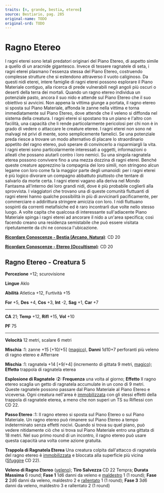 ```yaml
---
traits: [n, grande, bestia, etereo]
source: Bestiario, pag. 285
original-name: TODO
original-srd: TODO
---
```


# Ragno Etereo

I ragni eterei sono letali predatori originari del Piano Etereo, di aspetto
simile a quello di un aracnide gigantesco. Invece di tessere ragnatele di seta,
i ragni eterei plasmano l'essenza stessa del Piano Etereo, costruendo complesse
strutture che si estendono attraverso il vuoto caliginoso. Da questi nidi
eterei, intere famiglie di ragni eterei possono esplorare il Piano Materiale
contiguo, alla ricerca di prede vulnerabili negli angoli più oscuri o deserti
della terra dei mortali. Quando un ragno etereo individua un potenziale pasto,
ancora il suo nido e attende sul Piano Etereo che il suo obiettivo si avvicini.
Non appena la vittima giunge a portata, il ragno etereo si sposta sul Piano
Materiale, affonda le zanne nella vittima e torna immediatamente sul Piano
Etereo, dove attende che il veleno si diffonda nel sistema della creatura. I
ragni eterei si spostano tra un piano e l'altro con facilità, una capacità che
li rende particolarmente pericolosi per chi non è in grado di vedere o attaccare
le creature eteree. I ragni eterei non sono né malvagi né privi di mente, sono
semplicemente famelici. Se una potenziale preda riesce a trovare un modo
alternativo di placare lo straordinario appetito del ragno etereo, può sperare
di convincerlo a risparmiargli la vita. I ragni eterei sono particolarmente
interessati a oggetti, informazioni o alleati che possano aiutarli contro i loro
nemici. Su una singola ragnatela eterea possono convivere fino a una mezza
dozzina di ragni eterei. Benché queste creature apprezzino la compagnia dei loro
simili, non stringono alcun legame con loro come fa la maggior parte degli
umanoidi: per i ragni eterei è più logico divorare un compagno abbattuto
piuttosto che tentare di salvarlo da morte certa. I ragni eterei vagano alla
deriva nel Mondo Fantasma all'interno dei loro grandi nidi, dove è più probabile
coglierli alla sprovvista. I viaggiatori che trovano una di queste comunità
fluttuanti di ragni eterei hanno qualche possibilità in più di avvicinarli
pacificamente, per commerciare o addirittura stringere amicizia con loro. I nidi
fluttuano sospinti da correnti metafisiche ed è raro incontrarli due volte nello
stesso luogo. A volte capita che qualcosa di interessante sull'adiacente Piano
Materiale spinga i ragni eterei ad ancorare il nido a un'area specifica; così
facendo creano una residenza semistabile che può essere visitata ripetutamente
da chi ne conosca l'ubicazione.

**[Ricordare Conoscenze - Bestia (Arcano, Natura)](/azioni/ricordare-conoscenze)**:
CD 20

**[Ricordare Conoscenze - Etereo (Occultismo)](/azioni/ricordare-conoscenze)**:
CD 20

## Ragno Etereo - Creatura 5

**Percezione** +12; scurovisione

**Lingue** Aklo

**Abilità** Atletica +12, Furtività +15

**For** +5, **Des** +4, **Cos** +3, **Int** -2, **Sag** +1, **Car** +7

---

**CA** 21; **Temp** +12, **Rifl** +15, **Vol** +10

**PF** 75

---

**Velocità** 12 metri, scalare 6 metri

**Mischia** :1: zanne +15 \[+10/+5] ([magico](/tratti/magico)), **Danni** 1d10+7
perforanti più veleno di ragno etereo e Afferrare

**Mischia** :1: ragnatela +14 \[+9/+4] (incremento di gittata 9 metri,
[magico](/tratti/magico)); **Effetto** trappola di ragnatela eterea

**Esplosione di Ragnatele** **:2:** **Frequenza** una volta al giorno;
**Effetto** II ragno etereo scaglia un getto di ragnatela accumulate in un cono
di 9 metri. Queste ragnatele possono passare dal Piano Materiale al Piano Etereo
e viceversa. Ogni creatura nell'area è
[immobilizzata](/condizioni/immobilizzato) con gli stessi effetti della trappola
di ragnatele eterea, a meno che non superi un TS su Riflessi con CD 22.

**Passo Etereo** :1: Il ragno etereo si sposta sul Piano Etereo o sul Piano
Materiale. Un ragno etereo può rimanere sul Piano Etereo a tempo indeterminato
senza effetti nocivi. Quando si trova su quel piano, può vedere nitidamente ciò
che si trova sul Piano Materiale entro una gittata di 18 metri. Nel suo primo
round di un incontro, il ragno etereo può usare questa capacità una volta come
azione gratuita.

**Trappola di Ragnatela Eterea** Una creatura colpita dall'attacco di ragnatela
del ragno etereo è [immobilizzata](/condizioni/immobilizzato) e bloccata alla
superficie più vicina ([Sfuggire](/azioni/sfuggire) CD 22).

**Veleno di Ragno Etereo** ([veleno](/tratti/veleno)); **Tiro Salvezza** CD 22
Tempra; **Durata Massima** 6 round; **Fase 1** 1d6 danni da veleno e
[maldestro](/condizioni/maldestro) 1 (1 round); **Fase 2** 2d6 danni da veleno,
maldestro 2 e [rallentato](/condizioni/rallentato) 1 (1 round); **Fase 3** 3d6
danni da veleno, maldestro 3 e rallentato 2 (1 round)
